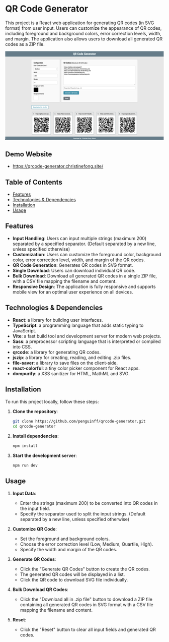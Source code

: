 # QR Code Generator

This project is a React web application for generating QR codes (in SVG format) from user input. Users can customize the appearance of QR codes, including foreground and background colors, error correction levels, width, and margin. The application also allows users to download all generated QR codes as a ZIP file.

![image](https://github.com/penguinff/readme_pictures/blob/main/qrcode-generator/homepage.png)

## Demo Website

- https://qrcode-generator.christinefong.site/

## Table of Contents

- [Features](#features)
- [Technologies & Dependencies](#technologies--dependencies)
- [Installation](#installation)
- [Usage](#usage)

## Features

- **Input Handling**: Users can input multiple strings (maximum 200) separated by a specified separator. (Default separated by a new line, unless specified otherwise)
- **Customization**: Users can customize the foreground color, background color, error correction level, width, and margin of the QR codes.
- **QR Code Generation**: Generates QR codes in SVG format.
- **Single Download**: Users can download individual QR code.
- **Bulk Download**: Download all generated QR codes in a single ZIP file, with a CSV file mapping the filename and content.
- **Responsive Design**: The application is fully responsive and supports mobile view for an optimal user experience on all devices.

## Technologies & Dependencies

- **React**: a library for building user interfaces.
- **TypeScript**: a programming language that adds static typing to JavaScript.
- **Vite**: a fast build tool and development server for modern web projects.
- **Sass**: a preprocessor scripting language that is interpreted or compiled into CSS.
- **qrcode**: a library for generating QR codes.
- **jszip**: a library for creating, reading, and editing .zip files.
- **file-saver**: a library to save files on the client-side.
- **react-colorful**: a tiny color picker component for React apps.
- **dompurify**: a XSS sanitizer for HTML, MathML and SVG.

## Installation

To run this project locally, follow these steps:

1. **Clone the repository**:

   ```bash
   git clone https://github.com/penguinff/qrcode-generator.git
   cd qrcode-generator
   ```

2. **Install dependencies**:

   ```bash
   npm install
   ```

3. **Start the development server**:

   ```bash
   npm run dev
   ```

## Usage

1. **Input Data**:

   - Enter the strings (maximum 200) to be converted into QR codes in the input field.
   - Specify the separator used to split the input strings. (Default separated by a new line, unless specified otherwise)

2. **Customize QR Code**:

   - Set the foreground and background colors.
   - Choose the error correction level (Low, Medium, Quartile, High).
   - Specify the width and margin of the QR codes.

3. **Generate QR Codes**:

   - Click the "Generate QR Codes" button to create the QR codes.
   - The generated QR codes will be displayed in a list.
   - Click the QR code to download SVG file individually.

4. **Bulk Download QR Codes**:

   - Click the "Download all in .zip file" button to download a ZIP file containing all generated QR codes in SVG format with a CSV file mapping the filename and content.

5. **Reset**:
   - Click the "Reset" button to clear all input fields and generated QR codes.
